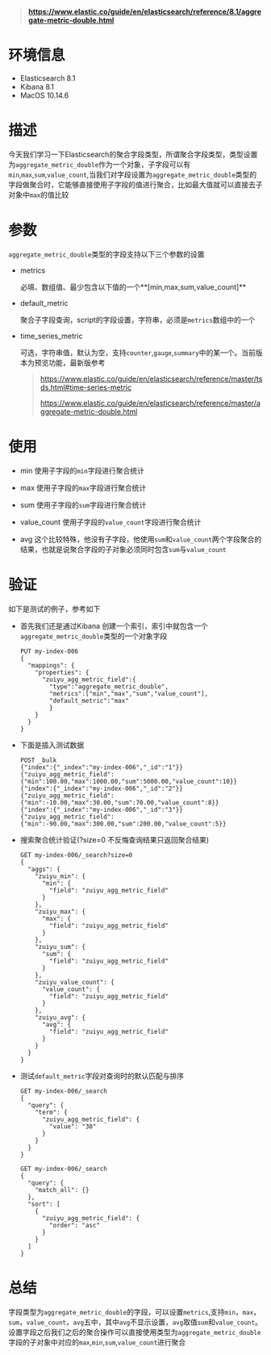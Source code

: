 > **https://www.elastic.co/guide/en/elasticsearch/reference/8.1/aggregate-metric-double.html**

# 环境信息

* Elasticsearch 8.1
* Kibana 8.1
* MacOS 10.14.6

# 描述

今天我们学习一下Elasticsearch的聚合字段类型，所谓聚合字段类型，类型设置为`aggregate_metric_double`作为一个对象，子字段可以有`min`,`max`,`sum`,`value_count`,当我们对字段设置为`aggregate_metric_double`类型的字段做聚合时，它能够直接使用子字段的值进行聚合，比如最大值就可以直接去子对象中`max`的值比较

# 参数

`aggregate_metric_double`类型的字段支持以下三个参数的设置

* metrics

  必填、数组值、最少包含以下值的一个**[min,max,sum,value_count]**

* default_metric

  聚合子字段查询，script的字段设置，字符串，必须是`metrics`数组中的一个

* time_series_metric

  可选，字符串值，默认为空，支持`counter`,`gauge`,`summary`中的某一个。当前版本为预览功能，最新版参考

  > https://www.elastic.co/guide/en/elasticsearch/reference/master/tsds.html#time-series-metric
  >
  > https://www.elastic.co/guide/en/elasticsearch/reference/master/aggregate-metric-double.html

# 使用

* min 使用子字段的`min`字段进行聚合统计

* max 使用子字段的`max`字段进行聚合统计
* sum 使用子字段的`sum`字段进行聚合统计
* value_count 使用子字段的`value_count`字段进行聚合统计
* avg 这个比较特殊，他没有子字段，他使用`sum`和`value_count`两个字段聚合的结果，也就是说聚合字段的子对象必须同时包含`sum`与`value_count`

# 验证

如下是测试的例子，参考如下

* 首先我们还是通过Kibana 创建一个索引，索引中就包含一个`aggregate_metric_double`类型的一个对象字段

  ```text
  PUT my-index-006
  {
    "mappings": {
      "properties": {
        "zuiyu_agg_metric_field":{
          "type":"aggregate_metric_double",
          "metrics":["min","max","sum","value_count"],
          "default_metric":"max"   
          }
      }
    }
  }
  ```

  

* 下面是插入测试数据

  ```text
  POST _bulk
  {"index":{"_index":"my-index-006","_id":"1"}}
  {"zuiyu_agg_metric_field":{"min":100.00,"max":1000.00,"sum":5000.00,"value_count":10}}
  {"index":{"_index":"my-index-006","_id":"2"}}
  {"zuiyu_agg_metric_field":{"min":-10.00,"max":30.00,"sum":70.00,"value_count":8}}
  {"index":{"_index":"my-index-006","_id":"3"}}
  {"zuiyu_agg_metric_field":{"min":-90.00,"max":300.00,"sum":200.00,"value_count":5}}
  
  ```

  

* 搜索聚合统计验证(?size=0 不反悔查询结果只返回聚合结果)

  ```text
  GET my-index-006/_search?size=0
  {
    "aggs": {
      "zuiyu_min": {
        "min": {
          "field": "zuiyu_agg_metric_field"
        }
      },
      "zuiyu_max": {
        "max": {
          "field": "zuiyu_agg_metric_field"
        }
      },
      "zuiyu_sum": {
        "sum": {
          "field": "zuiyu_agg_metric_field"
        }
      },
      "zuiyu_value_count": {
        "value_count": {
          "field": "zuiyu_agg_metric_field"
        }
      },
      "zuiyu_avg": {
        "avg": {
          "field": "zuiyu_agg_metric_field"
        }
      }
    }
  }
  ```

* 测试`default_metric`字段对查询时的默认匹配与排序

  ```text
  GET my-index-006/_search
  {
    "query": {
      "term": {
        "zuiyu_agg_metric_field": {
          "value": "30"
        }
      }
    }
  }
  
  GET my-index-006/_search
  {
    "query": {
      "match_all": {}
    },
    "sort": [
      {
        "zuiyu_agg_metric_field": {
          "order": "asc"
        }
      }
    ]
  }
  ```



# 总结

字段类型为`aggregate_metric_double`的字段，可以设置`metrics`,支持`min`，`max`，`sum`，`value_count`，`avg`五中，其中`avg`不显示设置，`avg`取值`sum`和`value_count`。设置字段之后我们之后的聚合操作可以直接使用类型为`aggregate_metric_double`字段的子对象中对应的`max`,`min`,`sum`,`value_count`进行聚合





